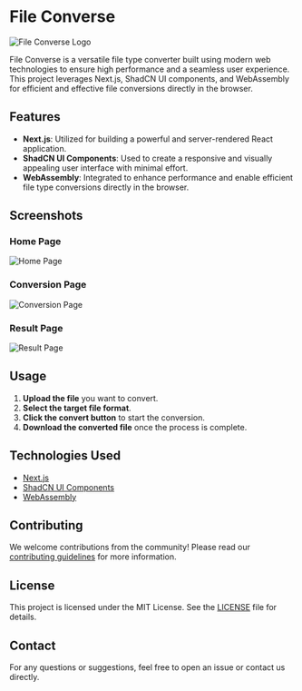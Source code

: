 # File Converse

![File Converse Logo](https://drive.google.com/uc?export=view&id=135x_gn4OuVpoGQ-rikyO4Wc2S0unPUd7)

File Converse is a versatile file type converter built using modern web technologies to ensure high performance and a seamless user experience. This project leverages Next.js, ShadCN UI components, and WebAssembly for efficient and effective file conversions directly in the browser.

## Features

- **Next.js**: Utilized for building a powerful and server-rendered React application.
- **ShadCN UI Components**: Used to create a responsive and visually appealing user interface with minimal effort.
- **WebAssembly**: Integrated to enhance performance and enable efficient file type conversions directly in the browser.

## Screenshots

### Home Page
![Home Page](https://drive.google.com/uc?export=view&id=1zn5tSc4HRxIeHueO74540TPieNT21Rpq)

### Conversion Page
![Conversion Page](https://drive.google.com/uc?export=view&id=1gNGbPWSQcYM_XxxPPT72OmBR4FtKyEPS)

### Result Page
![Result Page](https://drive.google.com/uc?export=view&id=1yF-eXl7bgq4HygMtw-R4DMYRPunY8aPB)

## Usage

1. **Upload the file** you want to convert.
2. **Select the target file format**.
3. **Click the convert button** to start the conversion.
4. **Download the converted file** once the process is complete.

## Technologies Used

- [Next.js](https://nextjs.org/)
- [ShadCN UI Components](https://shadcn.dev/)
- [WebAssembly](https://webassembly.org/)

## Contributing

We welcome contributions from the community! Please read our [contributing guidelines](CONTRIBUTING.md) for more information.

## License

This project is licensed under the MIT License. See the [LICENSE](LICENSE) file for details.

## Contact

For any questions or suggestions, feel free to open an issue or contact us directly.
